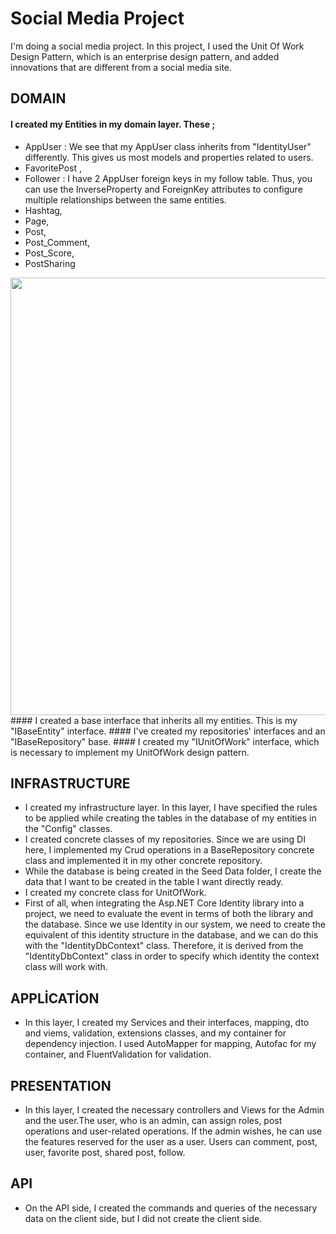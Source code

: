 # Social Media Project
I'm doing a social media project. In this project, I used the Unit Of Work Design Pattern, which is an enterprise design pattern, and added innovations that are different from a social media site.


## DOMAIN

#### I created my Entities in my domain layer. These ;

- AppUser :  We see that my AppUser class inherits from "IdentityUser" differently. This gives us most models and properties related to users.
- FavoritePost , 
- Follower :  I have 2 AppUser foreign keys in my follow table. Thus, you can use the InverseProperty and ForeignKey attributes to configure multiple relationships between the same entities.
- Hashtag,
- Page,
- Post, 
- Post_Comment,
- Post_Score,
- PostSharing
<img src="https://user-images.githubusercontent.com/96787308/179271134-047a064d-3fea-4e99-96cb-3f60e291b564.png" width="1000" height="700">
#### I created a base interface that inherits all my entities. This is my "IBaseEntity" interface.
#### I've created my repositories' interfaces and an "IBaseRepository" base.
#### I created my "IUnitOfWork" interface, which is necessary to implement my UnitOfWork design pattern.

## INFRASTRUCTURE

- I created my infrastructure layer. In this layer, I have specified the rules to be applied while creating the tables in the database of my entities in the "Config" classes.
- I created concrete classes of my repositories. Since we are using DI here, I implemented my Crud operations in a BaseRepository concrete class and implemented it in my other concrete repository.
- While the database is being created in the Seed Data folder, I create the data that I want to be created in the table I want directly ready.
- I created my concrete class for UnitOfWork.
- First of all, when integrating the Asp.NET Core Identity library into a project, we need to evaluate the event in terms of both the library and the database. Since we use Identity in our system, we need to create the equivalent of this identity structure in the database, and we can do this with the "IdentityDbContext" class. Therefore, it is derived from the "IdentityDbContext" class in order to specify which identity the context class will work with.

## APPLİCATİON

- In this layer, I created my Services and their interfaces, mapping, dto and viems, validation, extensions classes, and my container for dependency injection. I used AutoMapper for mapping, Autofac for my container, and FluentValidation for validation.

## PRESENTATION

- In this layer, I created the necessary controllers and Views for the Admin and the user.The user, who is an admin, can assign roles, post operations and user-related operations. If the admin wishes, he can use the features reserved for the user as a user. Users can comment, post, user, favorite post, shared post, follow.

## API 

- On the API side, I created the commands and queries of the necessary data on the client side, but I did not create the client side.

